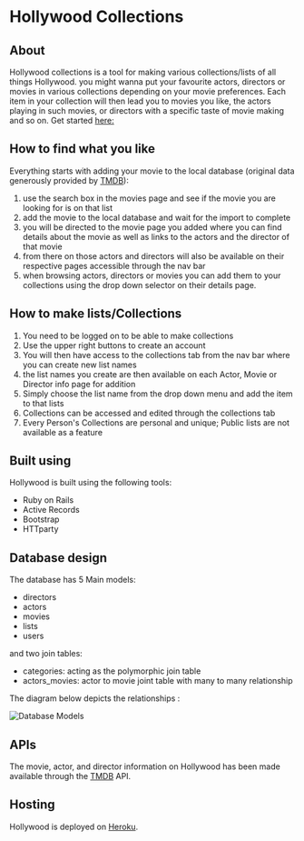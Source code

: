 # Hollywood Collections

## About
Hollywood collections is a tool for making various collections/lists of all things Hollywood. you might wanna put your favourite actors, directors or movies in various collections depending on your movie preferences. Each item in your collection will then lead you to movies you like, the actors playing in such movies, or directors with a specific taste of movie making and so on. Get started [here:](https://hollywood-listmaker.herokuapp.com/)

## How to find what you like
Everything starts with adding your movie to the local database (original data generously provided by [TMDB](https://www.themoviedb.org/)):
1. use the search box in the movies page and see if the movie you are looking for is on that list
2. add the movie to the local database and wait for the import to complete
3. you will be directed to the movie page you added where you can find details about the movie as well as links to the actors and the director of that movie
4. from there on those actors and directors will also be available on their respective pages accessible through the nav bar
5. when browsing actors, directors or movies you can add them to your collections using the drop down selector on their details page.

## How to make lists/Collections
1. You need to be logged on to be able to make collections
2. Use the upper right buttons to create an account
3. You will then have access to the collections tab from the nav bar where you can create new list names
4. the list names you create are then available on each Actor, Movie or Director info page for addition
5. Simply choose the list name from the drop down menu and add the item to that lists
6. Collections can be accessed and edited through the collections tab
7. Every Person's Collections are personal and unique; Public lists are not available as a feature


## Built using

Hollywood is built using the following tools:
- Ruby on Rails
- Active Records
- Bootstrap
- HTTparty



## Database design

The database has 5 Main models:

- directors
- actors
- movies
- lists
- users

and two join tables:

- categories: acting as the polymorphic join table
- actors_movies: actor to movie joint table with many to many relationship

The diagram below depicts the relationships :

![Database Models]("https://github.com/AlphaCarinae/Hollywood/tree/master/app/assets/images/DatabaseModels.jpg")

## APIs
The movie, actor, and director information on Hollywood has been made available through the [TMDB](https://www.themoviedb.org/) API.

## Hosting
Hollywood is deployed on [Heroku](https://www.heroku.com).
